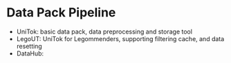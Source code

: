 # Data Pack Pipeline

- UniTok: basic data pack, data preprocessing and storage tool
- LegoUT: UniTok for Legommenders, supporting filtering cache, and data resetting
- DataHub: 